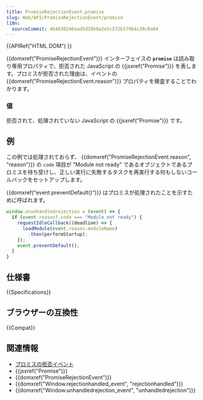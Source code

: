 ```yaml
---
title: PromiseRejectionEvent.promise
slug: Web/API/PromiseRejectionEvent/promise
l10n:
  sourceCommit: 4b4638246aad5d39b9a2e5c572b179b4c39c0a84
---
```


{{APIRef("HTML DOM") }}

{{domxref("PromiseRejectionEvent")}} インターフェイスの **`promise`** は読み取り専用プロパティで、拒否された JavaScript の {{jsxref("Promise")}} を表します。プロミスが拒否された理由は、イベントの {{domxref("PromiseRejectionEvent.reason")}} プロパティを検査することでわかります。

### 値

拒否されて、処理されていない JavaScript の {{jsxref("Promise")}} です。

## 例

この例では処理されておらず、 {{domxref("PromiseRejectionEvent.reason", "reason")}} の `code` 項目が "Module not ready" であるオブジェクトであるプロミスを待ち受けし、正しい実行に失敗するタスクを再実行する何もしないコールバックをセットアップします。

{{domxref("event.preventDefault()")}} はプロミスが処理されたことを示すために呼ばれます。

```js
window.onunhandledrejection = (event) => {
  if (event.reason?.code === "Module not ready") {
    requestIdleCallback((deadline) => {
      loadModule(event.reason.moduleName)
        .then(performStartup);
    });
    event.preventDefault();
  }
}
```

## 仕様書

{{Specifications}}

## ブラウザーの互換性

{{Compat}}

## 関連情報

- [プロミスの拒否イベント](/ja/docs/Web/JavaScript/Guide/Using_promises#%E3%83%97%E3%83%AD%E3%83%9F%E3%82%B9%E3%81%AE%E6%8B%92%E5%90%A6%E3%82%A4%E3%83%99%E3%83%B3%E3%83%88)
- {{jsxref("Promise")}}
- {{domxref("PromiseRejectionEvent")}}
- {{domxref("Window.rejectionhandled_event", "rejectionhandled")}}
- {{domxref("Window.unhandledrejection_event", "unhandledrejection")}}
